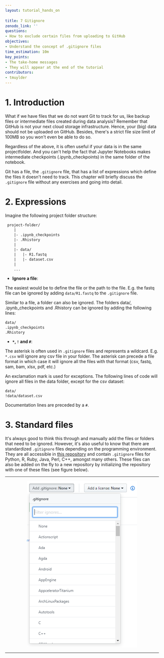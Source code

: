 ```yaml
---
layout: tutorial_hands_on

title: 7 Gitignore
zenodo_link: ''
questions:
- How to exclude certain files from uploading to GitHub
objectives:
- Understand the concept of .gitignore files
time_estimation: 10m
key_points:
- The take-home messages
- They will appear at the end of the tutorial
contributors:
- tmuylder
---
```


# 1. Introduction
What if we have files that we do not want Git to track for us, like backup files or intermediate files created during data analysis? Remember that GitHub is not your next cloud storage infrastructure. Hence, your (big) data should not be uploaded on GitHub. Besides, there's a strict file size limit of 100MB so you won't even be able to do so. 

Regardless of the above, it is often useful if your data is in the same projectfolder. And you can't help the fact that Jupyter Notebooks makes intermediate checkpoints (.ipynb_checkpoints) in the same folder of the notebook. 

Git has a file, the `.gitignore` file, that has a list of expressions which define the files it doesn't need to track. This chapter will briefly discuss the `.gitignore` file without any exercises and going into detail. 

# 2. Expressions
Imagine the following project folder structure:

```
 project-folder/
    |
    |- .ipynb_checkpoints
    |- .Rhistory
    |
    |- data/
    |   |- R1.fastq
    |   |- dataset.csv
    |
    ...
```

- **Ignore a file**:

The easiest would be to define the file or the path to the file. E.g. the fastq file can be ignored by adding `data/R1.fastq` to the `.gitignore` file. 

Similar to a file, a folder can also be ignored. The folders data/, .ipynb_checkpoints and .Rhistory can be ignored by adding the following lines:
```
data/
.ipynb_checkpoints
.Rhistory
``` 

- **`*`, `!` and `#`**:

The asterisk is often used in `.gitignore` files and represents a wildcard. E.g. `*.csv` will ignore any csv file in your folder. The asterisk can precede a file format in which case it will ignore all the files with that format (csv, fastq, sam, bam, xlsx, pdf, etc.) 

An exclamation mark is used for exceptions. The following lines of code will ignore all files in the data folder, except for the csv dataset:
```
data/
!data/dataset.csv
```

Documentation lines are preceded by a `#`. 

# 3. Standard files

It's always good to think this through and manually add the files or folders that need to be ignored. However, it's also useful to know that there are standardized `.gitignore` files depending on the programming environment. They are all accessible in [this repository](https://github.com/github/gitignore) and contain `.gitignore` files for Python, R, Ruby, Java, Perl, C++, amongst many others. These files can also be added on the fly to a new repository by initializing the repository with one of these files (see figure below). 

--- 

<center><img src="../../images/gitignore.PNG" /></center>

---